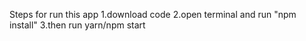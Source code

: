 Steps for run this app
1.download code
2.open terminal and run "npm install"
3.then run yarn/npm start
